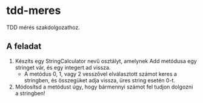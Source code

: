 # tdd-meres
TDD mérés szakdolgozathoz.

## A feladat
 1. Készíts egy StringCalculator nevű osztályt, amelynek Add metódusa egy stringet vár, és egy integert ad vissza. 
    - A metódus 0, 1, vagy 2 vesszővel elválasztott számot keres a stringben, és összegüket adja vissza, üres string esetén 0-t.
2. Módosítsd a metódust úgy, hogy bármennyi számot fel tudjon dolgozni a stringben! 
